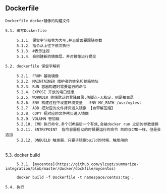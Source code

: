 ## Dockerfile 

    Dockerfile docker镜像的构建文件
     
    5.1. 编写Dockerfile
    
         5.1.1. 保留字节指令为大写,并且后面要跟随参数
         5.1.2. 指令从上往下依次执行
         5.1.3. #表示注视
         5.1.4. 会创建新的镜像层、并对镜像进行提交
         
    5.2. dockerfile 保留字解析 
    
         5.2.1. FROM 基础镜像
         5.2.2. MAINTAINER 维护者的姓名和邮箱地址
         5.2.3. RUN 容器构建时需要运行的命令
         5.2.4. EXPOSE 开放的端口信息
         5.2.5. WORKDIR 终端默认的登陆目录,落脚点-无指定，则是根目录 
         5.2.6. ENV 构建过程中设置环境变量   ENV MY_PATH /usr/mytest
         5.2.7. ADD 把对应的文件拷贝进入镜像 【自带解压缩】
         5.2.8. COPY 把对应的文件拷贝进入镜像
         5.2.9. VOLUMN 卷加载
         5.2.10. CMD 执行命令,多个CDM最后一个有效,会被docker run 之后的参数替换
         5.2.11. ENTRYPOINT  指令容器启动的时候要运行的命令 目的与CMD一样，但是会追加
         5.2.12. ONBUILD 触发器，只要子镜像build的时候，触发用的


​    
    5.3. docker build
    
         5.3.1. [mycentos](https://github.com/ylzyqt/summarize-integration/blob/master/docker/dockfile/mycentos)
         
         docker build -f Dockerfile -t namespace/centos:tag .
           
    5.4. 执行